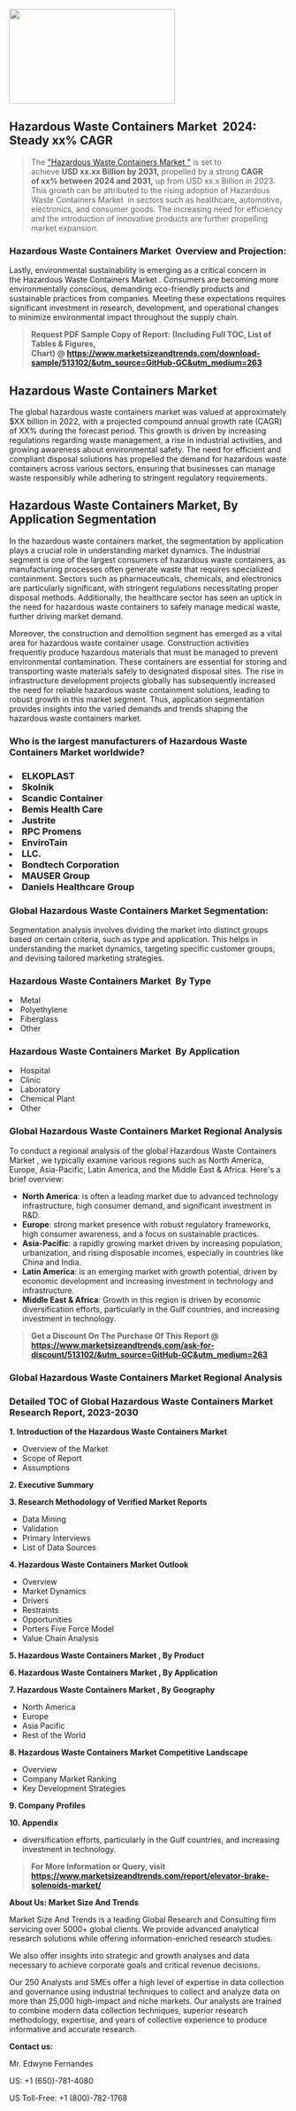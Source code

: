 <p><img class="alignnone size-medium wp-image-20088" src="https://ffe5etoiles.com/wp-content/uploads/2024/12/MST1-300x171.png" alt="" width="300" height="171" /></p><h2 id="ember46" class="ember-view reader-text-block__heading-2">Hazardous Waste Containers Market &nbsp;2024: Steady&nbsp;xx% CAGR</h2><blockquote id="ember47" class="ember-view reader-text-block__blockquote">The&nbsp;<a class="app-aware-link " href="https://www.marketsizeandtrends.com/download-sample/513102/&utm_source=GitHub-GC&utm_medium=263" target="_blank" data-test-app-aware-link="">"Hazardous Waste Containers Market "</a>&nbsp;is set to achieve&nbsp;<strong>USD&nbsp;xx.xx&nbsp;Billion by 2031,</strong>&nbsp;propelled by a strong&nbsp;<strong>CAGR of&nbsp;xx% between 2024 and 2031,</strong>&nbsp;up from USD xx.x Billion in 2023. This growth can be attributed to the rising adoption of&nbsp;Hazardous Waste Containers Market &nbsp;in sectors such as healthcare, automotive, electronics, and consumer goods. The increasing need for efficiency and the introduction of innovative products are further propelling market expansion.</blockquote><h3 id="ember48" class="ember-view reader-text-block__heading-3">Hazardous Waste Containers Market &nbsp;Overview and Projection:</h3><p id="ember49" class="ember-view reader-text-block__paragraph">Lastly, environmental sustainability is emerging as a critical concern in the&nbsp;Hazardous Waste Containers Market . Consumers are becoming more environmentally conscious, demanding eco-friendly products and sustainable practices from companies. Meeting these expectations requires significant investment in research, development, and operational changes to minimize environmental impact throughout the supply chain.</p><blockquote id="ember50" class="ember-view reader-text-block__blockquote"><strong>Request PDF Sample Copy of Report: (Including Full TOC, List of Tables &amp; Figures, Chart)&nbsp;@&nbsp;<strong><a href="https://www.marketsizeandtrends.com/download-sample/513102/&utm_source=GitHub-GC&utm_medium=263" target="_blank">https://www.marketsizeandtrends.com/download-sample/513102/&utm_source=GitHub-GC&utm_medium=263</a></strong></strong></blockquote><h3 class=""> <h2>Hazardous Waste Containers Market</h2><p>The global hazardous waste containers market was valued at approximately $XX billion in 2022, with a projected compound annual growth rate (CAGR) of XX% during the forecast period. This growth is driven by increasing regulations regarding waste management, a rise in industrial activities, and growing awareness about environmental safety. The need for efficient and compliant disposal solutions has propelled the demand for hazardous waste containers across various sectors, ensuring that businesses can manage waste responsibly while adhering to stringent regulatory requirements.</p><h2>Hazardous Waste Containers Market, By Application Segmentation</h2><p>In the hazardous waste containers market, the segmentation by application plays a crucial role in understanding market dynamics. The industrial segment is one of the largest consumers of hazardous waste containers, as manufacturing processes often generate waste that requires specialized containment. Sectors such as pharmaceuticals, chemicals, and electronics are particularly significant, with stringent regulations necessitating proper disposal methods. Additionally, the healthcare sector has seen an uptick in the need for hazardous waste containers to safely manage medical waste, further driving market demand.</p><p>Moreover, the construction and demolition segment has emerged as a vital area for hazardous waste container usage. Construction activities frequently produce hazardous materials that must be managed to prevent environmental contamination. These containers are essential for storing and transporting waste materials safely to designated disposal sites. The rise in infrastructure development projects globally has subsequently increased the need for reliable hazardous waste containment solutions, leading to robust growth in this market segment. Thus, application segmentation provides insights into the varied demands and trends shaping the hazardous waste containers market.</p></h3><h3 id="" class="">Who is the largest manufacturers of&nbsp;Hazardous Waste Containers Market worldwide?</h3><h3 class=""></Li><Li>ELKOPLAST</Li><Li> Skolnik</Li><Li> Scandic Container</Li><Li> Bemis Health Care</Li><Li> Justrite</Li><Li> RPC Promens</Li><Li> EnviroTain</Li><Li> LLC.</Li><Li> Bondtech Corporation</Li><Li> MAUSER Group</Li><Li> Daniels Healthcare Group</h3><h3 id="ember53" class="ember-view reader-text-block__heading-3">Global&nbsp;Hazardous Waste Containers Market Segmentation:</h3><p id="ember54" class="ember-view reader-text-block__paragraph">Segmentation analysis involves dividing the market into distinct groups based on certain criteria, such as type and application. This helps in understanding the market dynamics, targeting specific customer groups, and devising tailored marketing strategies.</p><h3 id="" class="">Hazardous Waste Containers Market &nbsp;By Type</h3><p></Li><Li>Metal</Li><Li> Polyethylene</Li><Li> Fiberglass</Li><Li> Other</p><h3 id="" class="">Hazardous Waste Containers Market &nbsp;By Application</h3><p class=""></Li><Li>Hospital</Li><Li> Clinic</Li><Li> Laboratory</Li><Li> Chemical Plant</Li><Li> Other</p><h3 id="ember62" class="ember-view reader-text-block__heading-3">Global Hazardous Waste Containers Market Regional Analysis</h3><p id="ember63" class="ember-view reader-text-block__paragraph">To conduct a regional analysis of the global Hazardous Waste Containers Market , we typically examine various regions such as North America, Europe, Asia-Pacific, Latin America, and the Middle East &amp; Africa. Here's a brief overview:</p><ul><li><strong>North America</strong>: is often a leading market due to advanced technology infrastructure, high consumer demand, and significant investment in R&amp;D.</li><li><strong>Europe</strong>: strong market presence with robust regulatory frameworks, high consumer awareness, and a focus on sustainable practices.</li><li><strong>Asia-Pacific</strong>: a rapidly growing market driven by increasing population, urbanization, and rising disposable incomes, especially in countries like China and India.</li><li><strong>Latin America</strong>: is an emerging market with growth potential, driven by economic development and increasing investment in technology and infrastructure.</li><li><strong>Middle East &amp; Africa</strong>: Growth in this region is driven by economic diversification efforts, particularly in the Gulf countries, and increasing investment in technology.</li></ul><blockquote id="ember61" class="ember-view reader-text-block__blockquote"><strong>Get a Discount On The Purchase Of This Report @ <strong><a href="https://html-cleaner.com/" target="">https://www.marketsizeandtrends.com/ask-for-discount/513102/&utm_source=GitHub-GC&utm_medium=263</a></strong></strong></blockquote><h3 id="ember62" class="ember-view reader-text-block__heading-3">Global Hazardous Waste Containers Market Regional Analysis</h3><h3 id="" class="">Detailed TOC of Global Hazardous Waste Containers Market Research Report, 2023-2030</h3><p id="" class=""><strong>1. Introduction of the Hazardous Waste Containers Market </strong></p><ul><li>Overview of the Market</li><li>Scope of Report</li><li>Assumptions</li></ul><p id="" class=""><strong>2. Executive Summary</strong></p><p id="" class=""><strong>3. Research Methodology of Verified Market Reports</strong></p><ul><li>Data Mining</li><li>Validation</li><li>Primary Interviews</li><li>List of Data Sources</li></ul><p id="" class=""><strong>4. Hazardous Waste Containers Market Outlook</strong></p><ul><li>Overview</li><li>Market Dynamics</li><li>Drivers</li><li>Restraints</li><li>Opportunities</li><li>Porters Five Force Model</li><li>Value Chain Analysis</li></ul><p id="" class=""><strong>5. Hazardous Waste Containers Market , By Product</strong></p><p id="" class=""><strong>6. Hazardous Waste Containers Market , By Application</strong></p><p id="" class=""><strong>7. Hazardous Waste Containers Market , By Geography</strong></p><ul><li>North America</li><li>Europe</li><li>Asia Pacific</li><li>Rest of the World</li></ul><p id="" class=""><strong>8. Hazardous Waste Containers Market Competitive Landscape</strong></p><ul><li>Overview</li><li>Company Market Ranking</li><li>Key Development Strategies</li></ul><p id="" class=""><strong>9. Company Profiles</strong></p><p id="" class=""><strong>10. Appendix</strong></p><ul><li>diversification efforts, particularly in the Gulf countries, and increasing investment in technology.</li></ul><blockquote id="ember65" class="ember-view reader-text-block__blockquote"><strong>For More Information or Query, visit <strong><strong><a href="https://html-cleaner.com/" target="">https://www.marketsizeandtrends.com/report/elevator-brake-solenoids-market/</a></strong></strong></strong></blockquote><p id="" class=""><strong>About Us: Market Size And Trends</strong></p><p id="" class="">Market Size And Trends is a leading Global Research and Consulting firm servicing over 5000+ global clients. We provide advanced analytical research solutions while offering information-enriched research studies.</p><p id="" class="">We also offer insights into strategic and growth analyses and data necessary to achieve corporate goals and critical revenue decisions.</p><p id="" class="">Our 250 Analysts and SMEs offer a high level of expertise in data collection and governance using industrial techniques to collect and analyze data on more than 25,000 high-impact and niche markets. Our analysts are trained to combine modern data collection techniques, superior research methodology, expertise, and years of collective experience to produce informative and accurate research.</p><p id="" class=""><strong>Contact us:</strong></p><p id="" class="">Mr. Edwyne Fernandes</p><p id="" class="">US: +1 (650)-781-4080</p><p id="" class="">US Toll-Free: +1 (800)-782-1768</p>
